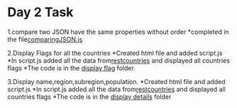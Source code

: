 # Day 2 Task

 1.compare two JSON have the same properties without order
       *completed in the file[comparingJSON.js](./comparingJSON.js)
       
 2.Display Flags for all the countries
       *Created html file and added script.js
       *In script.js added all the data from[restcountries](https://restcountries.com/v3.1/all) and displayed all countries flags
       *The code is in the [display flag](./display%20flags/) folder.

 3.Display name,region,subregion,population.
       *Created html file and added script.js
       *In script.js added all the data from[restcountries](https://restcountries.com/v3.1/all) and displayed all countries flags
       *The code is in the [display details](./display%20details/) folder
   

